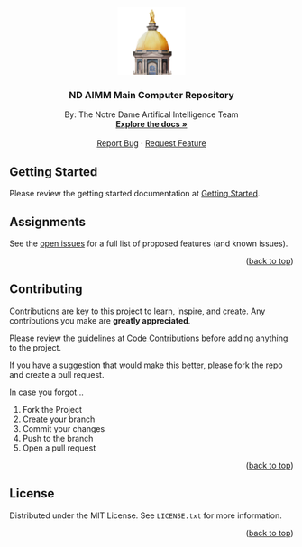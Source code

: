 <!-- PROJECT LOGO -->

<br />
<div align="center">
  <a href="https://github.com/starlight-traveler/nd-aimm-main-computer">
    <img src="docs/docs/images/logo.png" alt="Logo" width="120" height="120">
  </a>

<h3 align="center">ND AIMM Main Computer Repository</h3>

<p align="center">
    By: The Notre Dame Artifical Intelligence Team
    <br />
    <a href="https://starlight-traveler.github.io/nd-aimm-main-computer/README.html"><strong>Explore the docs »</strong></a>
    <br />
    <br />
    <a href="https://github.com/starlight-traveler/nd-aimm-main-computer/issues/new?labels=bug&template=bug-report---.md">Report Bug</a>
    ·
    <a href="https://github.com/starlight-traveler/nd-aimm-main-computer/issues/new?labels=enhancement&template=feature-request---.md">Request Feature</a>
  </p>
</div>


## Getting Started

Please review the getting started documentation at [Getting Started](https://starlight-traveler.github.io/nd-aimm-main-computer/README.html).

<!--Assignments -->

## Assignments

See the [open issues](https://github.com/starlight-traveler/nd-aimm-main-computer/issues) for a full list of proposed features (and known issues).

<p align="right">(<a href="#readme-top">back to top</a>)</p>

<!-- CONTRIBUTING -->

## Contributing

Contributions are key to this project to learn, inspire, and create. Any contributions you make are **greatly appreciated**.

Please review the guidelines at [Code Contributions](https://starlight-traveler.github.io/nd-aimm-main-computer/README.html) before adding anything to the project.

If you have a suggestion that would make this better, please fork the repo and create a pull request.

In case you forgot...

1. Fork the Project
2. Create your branch
3. Commit your changes
4. Push to the branch
5. Open a pull request

<p align="right">(<a href="#readme-top">back to top</a>)</p>

<!-- LICENSE -->

## License

Distributed under the MIT License. See `LICENSE.txt` for more information.

<p align="right">(<a href="#readme-top">back to top</a>)</p>
